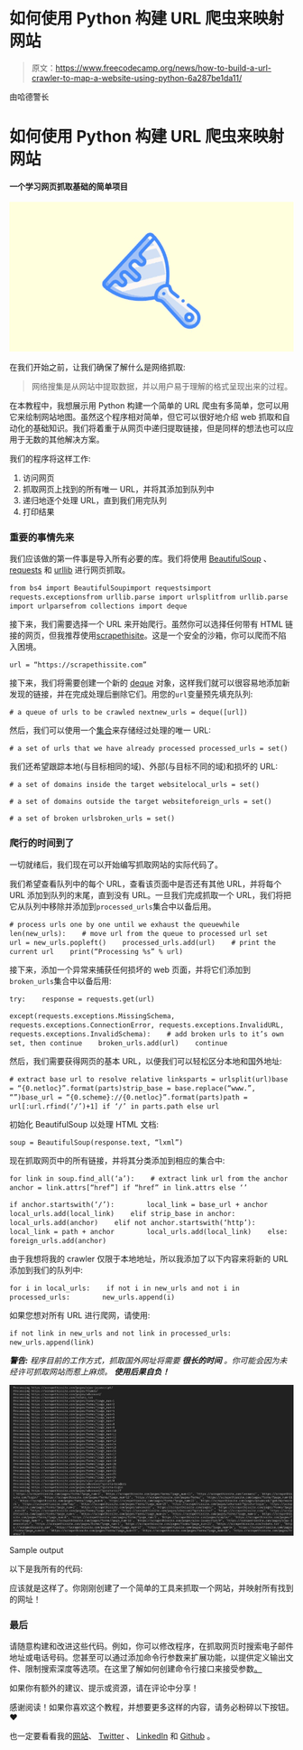 # 如何使用 Python 构建 URL 爬虫来映射网站

> 原文：<https://www.freecodecamp.org/news/how-to-build-a-url-crawler-to-map-a-website-using-python-6a287be1da11/>

由哈德警长

# 如何使用 Python 构建 URL 爬虫来映射网站

#### 一个学习网页抓取基础的简单项目

![1*ZxUfhtbRROKqcBqyfT8plA](img/9eb603fe97d8474f27751e6d2b902a22.png)

在我们开始之前，让我们确保了解什么是网络抓取:

> 网络搜集是从网站中提取数据，并以用户易于理解的格式呈现出来的过程。

在本教程中，我想展示用 Python 构建一个简单的 URL 爬虫有多简单，您可以用它来绘制网站地图。虽然这个程序相对简单，但它可以很好地介绍 web 抓取和自动化的基础知识。我们将着重于从网页中递归提取链接，但是同样的想法也可以应用于无数的其他解决方案。

我们的程序将这样工作:

1.  访问网页
2.  抓取网页上找到的所有唯一 URL，并将其添加到队列中
3.  递归地逐个处理 URL，直到我们用完队列
4.  打印结果

### 重要的事情先来

我们应该做的第一件事是导入所有必要的库。我们将使用 [BeautifulSoup](https://www.crummy.com/software/BeautifulSoup/) 、 [requests](http://docs.python-requests.org/en/master/) 和 [urllib](https://docs.python.org/3/library/urllib.html) 进行网页抓取。

```
from bs4 import BeautifulSoupimport requestsimport requests.exceptionsfrom urllib.parse import urlsplitfrom urllib.parse import urlparsefrom collections import deque
```

接下来，我们需要选择一个 URL 来开始爬行。虽然你可以选择任何带有 HTML 链接的网页，但我推荐使用[scrapethisite](https://scrapethissite.com/)。这是一个安全的沙箱，你可以爬而不陷入困境。

```
url = “https://scrapethissite.com”
```

接下来，我们将需要创建一个新的 [deque](https://docs.python.org/3.3/library/collections.html#collections.deque) 对象，这样我们就可以很容易地添加新发现的链接，并在完成处理后删除它们。用您的`url`变量预先填充队列:

```
# a queue of urls to be crawled nextnew_urls = deque([url])
```

然后，我们可以使用一个[集合](https://docs.python.org/3.3/library/stdtypes.html?highlight=set#set)来存储经过处理的唯一 URL:

```
# a set of urls that we have already processed processed_urls = set()
```

我们还希望跟踪本地(与目标相同的域)、外部(与目标不同的域)和损坏的 URL:

```
# a set of domains inside the target websitelocal_urls = set()
```

```
# a set of domains outside the target websiteforeign_urls = set()
```

```
# a set of broken urlsbroken_urls = set()
```

### 爬行的时间到了

一切就绪后，我们现在可以开始编写抓取网站的实际代码了。

我们希望查看队列中的每个 URL，查看该页面中是否还有其他 URL，并将每个 URL 添加到队列的末尾，直到没有 URL。一旦我们完成抓取一个 URL，我们将把它从队列中移除并添加到`processed_urls`集合中以备后用。

```
# process urls one by one until we exhaust the queuewhile len(new_urls):    # move url from the queue to processed url set    url = new_urls.popleft()    processed_urls.add(url)    # print the current url    print(“Processing %s” % url)
```

接下来，添加一个异常来捕获任何损坏的 web 页面，并将它们添加到`broken_urls`集合中以备后用:

```
try:    response = requests.get(url)
```

```
except(requests.exceptions.MissingSchema, requests.exceptions.ConnectionError, requests.exceptions.InvalidURL, requests.exceptions.InvalidSchema):    # add broken urls to it’s own set, then continue    broken_urls.add(url)    continue
```

然后，我们需要获得网页的基本 URL，以便我们可以轻松区分本地和国外地址:

```
# extract base url to resolve relative linksparts = urlsplit(url)base = “{0.netloc}”.format(parts)strip_base = base.replace(“www.”, “”)base_url = “{0.scheme}://{0.netloc}”.format(parts)path = url[:url.rfind(‘/’)+1] if ‘/’ in parts.path else url
```

初始化 BeautifulSoup 以处理 HTML 文档:

```
soup = BeautifulSoup(response.text, “lxml”)
```

现在抓取网页中的所有链接，并将其分类添加到相应的集合中:

```
for link in soup.find_all(‘a’):    # extract link url from the anchor    anchor = link.attrs[“href”] if “href” in link.attrs else ‘’
```

```
if anchor.startswith(‘/’):        local_link = base_url + anchor        local_urls.add(local_link)    elif strip_base in anchor:        local_urls.add(anchor)    elif not anchor.startswith(‘http’):        local_link = path + anchor        local_urls.add(local_link)    else:        foreign_urls.add(anchor)
```

由于我想将我的 crawler 仅限于本地地址，所以我添加了以下内容来将新的 URL 添加到我们的队列中:

```
for i in local_urls:    if not i in new_urls and not i in processed_urls:        new_urls.append(i)
```

如果您想对所有 URL 进行爬网，请使用:

```
if not link in new_urls and not link in processed_urls:    new_urls.append(link)
```

***警告:*** *程序目前的工作方式，抓取国外网址将需要* ***很长的时间*** *。你可能会因为未经许可抓取网站而惹上麻烦。* ***使用后果自负！***

![1*Y5DwSdLwAIGOWuuyvp1HnA](img/1f3e15a5fa69b7ef74ae213a2d8c0e2d.png)

Sample output

以下是我所有的代码:

应该就是这样了。你刚刚创建了一个简单的工具来抓取一个网站，并映射所有找到的网址！

### 最后

请随意构建和改进这些代码。例如，你可以修改程序，在抓取网页时搜索电子邮件地址或电话号码。您甚至可以通过添加命令行参数来扩展功能，以提供定义输出文件、限制搜索深度等选项。在这里了解如何创建命令行接口来接受参数[。](https://medium.com/@ahadsheriff/the-best-way-to-make-command-line-interfaces-in-python-e00e8b9d10c9)

如果你有额外的建议、提示或资源，请在评论中分享！

感谢阅读！如果你喜欢这个教程，并想要更多这样的内容，请务必粉碎以下按钮。❤️

也一定要看看我的[网站](https://ahadsheriff.com/)、 [Twitter](https://twitter.com/ahadsheriff) 、 [LinkedIn](https://linkedin.com/in/ahadsheriff) 和 [Github](https://github.com/ahadsheriff) 。